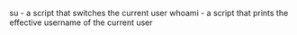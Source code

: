 su - a script that switches the current user
whoami - a script that prints the effective username of the current user
